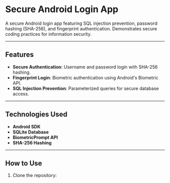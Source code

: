 # Secure Android Login App

A secure Android login app featuring SQL injection prevention, password hashing (SHA-256), and fingerprint authentication. Demonstrates secure coding practices for information security.

---

## Features
- **Secure Authentication**: Username and password login with SHA-256 hashing.
- **Fingerprint Login**: Biometric authentication using Android's Biometric API.
- **SQL Injection Prevention**: Parameterized queries for secure database access.

---

## Technologies Used
- **Android SDK**
- **SQLite Database**
- **BiometricPrompt API**
- **SHA-256 Hashing**

---

## How to Use
1. Clone the repository:
